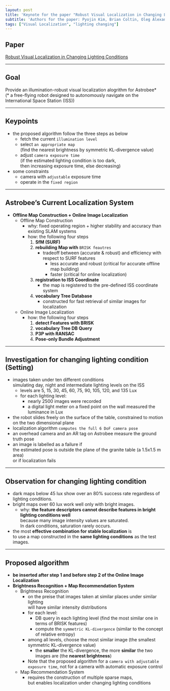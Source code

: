 ```yaml
---
layout: post
title: 'Keynote for the paper "Robust Visual Localization in Changing Lighting Conditions"'
subtitle: 'Authors for the paper: Pyojin Kim, Brian Coltin, Oleg Alexandrov, H. Jin Kim'
tags: ["Visual Localization", "lighting changing"]
---
```


## Paper
<a href="https://ieeexplore.ieee.org/document/7989640">Robust Visual Localization in Changing Lighting Conditions</a>

---

## Goal
Provide an illumination-robust visual localization alogrithm for Astrobee* <br>
(* a free-flying robot designed to autonomously navigate on the International Space Station (ISS))

---

## Keypoints
- the proposed algorithm follow the three steps as below
    - fetch the current `illumination level`
    - select `an appropriate map` <br>
      (find the nearest brightness by symmetric KL-divergence value)
    - adjust `camera exposure time` <br>
      (if the estimated lighting condition is too dark, <br>
      then increasing exposure time, else decreasing)
- some constraints
    - camera with `adjustable` exposure time
    - operate in the `fixed region`

---

## Astrobee’s Current Localization System
- **Offline Map Construction + Online Image Localization**
  - Offline Map Construction
    - why: fixed operating region + higher stability and accuracy than existing SLAM systems
    - how: the following four steps <br>
      1. **SfM (SURF)**
      2. **rebuilding Map with** `BRISK feautres`
         - tradeoff between (accurate & robust) and efficiency with respect to SURF features
            - less accurate and robust (critical for accurate offline map building) 
            - faster (critical for online localization)
      3. **registration to ISS Coordinate** 
         - the map is registered to the pre-defined ISS coordinate system
      4. **vocabulary Tree Database** 
         - constructed for fast retrieval of similar images for localization
  - Online Image Localization
     - how: the following four steps <br>
       1. **detect Features with BRISK**
       2. **vocabulary Tree DB Query**
       3. **P3P with RANSAC**
       4. **Pose-only Bundle Adjustment**
       
---

## Investigation for changing lighting condition (Setting)
- images taken under ten different conditions <br>
  simulating day, night and intermediate lighting levels on the ISS
  - levels are 5, 15, 30, 45, 60, 75, 90, 105, 120, and 135 Lux
  - for each lighting level: 
      - nearly 2500 images were recorded
      - a digital light meter on a fixed point on the wall measured the luminance in Lux
- the robot slides freely on the surface of the table, constrained to motion on the two dimensional plane
- localization algorithm `computes the full 6 DoF camera pose`
- an overhead camera and an AR tag on Astrobee measure the ground truth pose
- an image is labelled as a failure if <br>
  the estimated pose is outside the plane of the granite table (a 1.5x1.5 m area) <br>
  or if localization fails

---

## Observation for changing lighting condition
- dark maps below 45 lux show over an 80% success rate regardless of lighting conditions. 
- bright maps over 60 lux work well only with bright images.
  - why: **the feature descriptors cannot describe features in bright lighting conditions well** <br>
         because many image intensity values are saturated. <br>
         In dark conditions, saturation rarely occurs.
- the most **effective combination for stable localization** is <br>
  to use a map constructed in the **same lighting conditions** as the test images. 

---

## Proposed algorithm
- **be inserted after step 1 and before step 2 of the Online Image Localization**
- **Brightness Recognition + Map Recommendation System**
  - Brightness Recognition
      - on the preise that images taken at similar places under similar lighting <br>
        will have similar intensity distributions
      - for each level:
        - DB query in each lighting level (find the most similar one in terms of BRISK features)
        - compute the `symmetric KL-divergence` (similar to the concept of relative entropy)
      - among all levels, choose the most similar image (the smallest symmetric KL-divergence value)
        - the **smaller** the KL-divergence, the more **similar** the two images are (the **nearest brightness**)
      - Note that the proposed algorithm for a `camera with adjustable exposure time`, not for a camera with automatic exposure control
  - Map Recommendation System
      - requires the construction of multiple sparse maps, <br>
        but enables localization under changing lighting conditions




